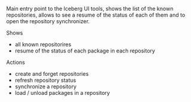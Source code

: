 Main entry point to the Iceberg UI tools, shows the list of the known repositories, allows to see a resume of the status of each of them and to open the repository synchronizer.

Shows
- all known repositorires
- resume of the status of each package in each repository

Actions 
- create and forget repositories
- refresh repository status
- synchronize a repository
- load / unload packages in a repository